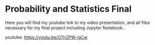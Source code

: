 # Probability and Statistics Final
Here you will find my youtube link to my video presentation, and all files necessary for my final project including Jupyter Notebook..

youtube: https://youtu.be/O7n2PW-igCw
